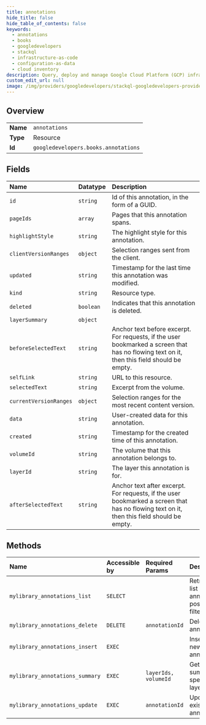 ```yaml
---
title: annotations
hide_title: false
hide_table_of_contents: false
keywords:
  - annotations
  - books
  - googledevelopers    
  - stackql
  - infrastructure-as-code
  - configuration-as-data
  - cloud inventory
description: Query, deploy and manage Google Cloud Platform (GCP) infrastructure and resources using SQL
custom_edit_url: null
image: /img/providers/googledevelopers/stackql-googledevelopers-provider-featured-image.png
---
```

  
    

## Overview
<table><tbody>
<tr><td><b>Name</b></td><td><code>annotations</code></td></tr>
<tr><td><b>Type</b></td><td>Resource</td></tr>
<tr><td><b>Id</b></td><td><code>googledevelopers.books.annotations</code></td></tr>
</tbody></table>

## Fields
| Name | Datatype | Description |
|:-----|:---------|:------------|
| `id` | `string` | Id of this annotation, in the form of a GUID. |
| `pageIds` | `array` | Pages that this annotation spans. |
| `highlightStyle` | `string` | The highlight style for this annotation. |
| `clientVersionRanges` | `object` | Selection ranges sent from the client. |
| `updated` | `string` | Timestamp for the last time this annotation was modified. |
| `kind` | `string` | Resource type. |
| `deleted` | `boolean` | Indicates that this annotation is deleted. |
| `layerSummary` | `object` |  |
| `beforeSelectedText` | `string` | Anchor text before excerpt. For requests, if the user bookmarked a screen that has no flowing text on it, then this field should be empty. |
| `selfLink` | `string` | URL to this resource. |
| `selectedText` | `string` | Excerpt from the volume. |
| `currentVersionRanges` | `object` | Selection ranges for the most recent content version. |
| `data` | `string` | User-created data for this annotation. |
| `created` | `string` | Timestamp for the created time of this annotation. |
| `volumeId` | `string` | The volume that this annotation belongs to. |
| `layerId` | `string` | The layer this annotation is for. |
| `afterSelectedText` | `string` | Anchor text after excerpt. For requests, if the user bookmarked a screen that has no flowing text on it, then this field should be empty. |
## Methods
| Name | Accessible by | Required Params | Description |
|:-----|:--------------|:----------------|:------------|
| `mylibrary_annotations_list` | `SELECT` |  | Retrieves a list of annotations, possibly filtered. |
| `mylibrary_annotations_delete` | `DELETE` | `annotationId` | Deletes an annotation. |
| `mylibrary_annotations_insert` | `EXEC` |  | Inserts a new annotation. |
| `mylibrary_annotations_summary` | `EXEC` | `layerIds, volumeId` | Gets the summary of specified layers. |
| `mylibrary_annotations_update` | `EXEC` | `annotationId` | Updates an existing annotation. |
